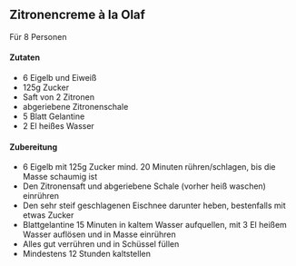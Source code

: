 ## Zitronencreme à la Olaf

Für 8 Personen

#### Zutaten
 - 6 Eigelb und Eiweiß
 - 125g Zucker
 - Saft von 2 Zitronen
 - abgeriebene Zitronenschale
 - 5 Blatt Gelantine
 - 2 El heißes Wasser


#### Zubereitung
 - 6 Eigelb mit 125g Zucker mind. 20 Minuten rühren/schlagen, bis die Masse schaumig ist
 - Den Zitronensaft und abgeriebene Schale (vorher heiß waschen) einrühren
 - Den sehr steif geschlagenen Eischnee darunter heben, bestenfalls mit etwas Zucker
 - Blattgelantine 15 Minuten in kaltem Wasser aufquellen, mit 3 El heißem Wasser auflösen und in Masse einrühren
 - Alles gut verrühren und in Schüssel füllen
 - Mindestens 12 Stunden kaltstellen
